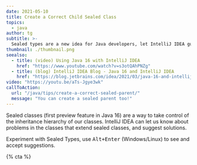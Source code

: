 ```yaml
---
date: 2021-05-10
title: Create a Correct Child Sealed Class
topics:
  - java
author: tg
subtitle: >-
  Sealed types are a new idea for Java developers, let IntelliJ IDEA guide you in how to create child classes.
thumbnail: ./thumbnail.png
seealso:
  - title: (video) Using Java 16 with IntelliJ IDEA
    href: "https://www.youtube.com/watch?v=s3otQAhPNZg"
  - title: (blog) IntelliJ IDEA Blog - Java 16 and IntelliJ IDEA
    href: "https://blog.jetbrains.com/idea/2021/03/java-16-and-intellij-idea/"
video: "https://youtu.be/aTs-Jgye3wk"
callToAction:
  url: "/java/tips/create-a-correct-sealed-parent/"
  message: "You can create a sealed parent too!"
---
```


Sealed classes (first preview feature in Java 16) are a way to take control of the inheritance hierarchy of our classes. IntelliJ IDEA can let us know about problems in the classes that extend sealed classes, and suggest solutions.

Experiment with Sealed Types, use <kbd>Alt+Enter</kbd> (Windows/Linux) to see and accept suggestions.

{% cta %}

